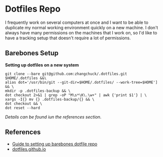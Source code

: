 # Dotfiles Repo

I frequently work on several computers at once and I want to be able to 
duplicate my normal working environment quickly on a new machine. I don't always
have many permissions on the machines that I work on, so I'd like to have a
tracking setup that doesn't require a lot of permissions.

## Barebones Setup

**Setting up dotfiles on a new system**

```
git clone --bare git@github.com:zhangchuck/.dotfiles.git $HOME/.dotfiles &&\
alias dot='/usr/bin/git --git-dir=$HOME/.dotfiles/ --work-tree=$HOME'] && \
mkdir -p .dotfiles-backup && \
dot checkout 2>&1 | grep -oP "M\s*\K\.\w+" | awk {'print $1'} | \
xargs -I{} mv {} .dotfiles-backup/{} && \
dot checkout && \
dot reset --hard
```



*Details can be found iun the references section.*


## References

- [Guide to setting up barebones dotfile repo](https://developer.atlassian.com/blog/2016/02/best-way-to-store-dotfiles-git-bare-repo/)
- [dotfiles.github.io](https://dotfiles.github.io/)
